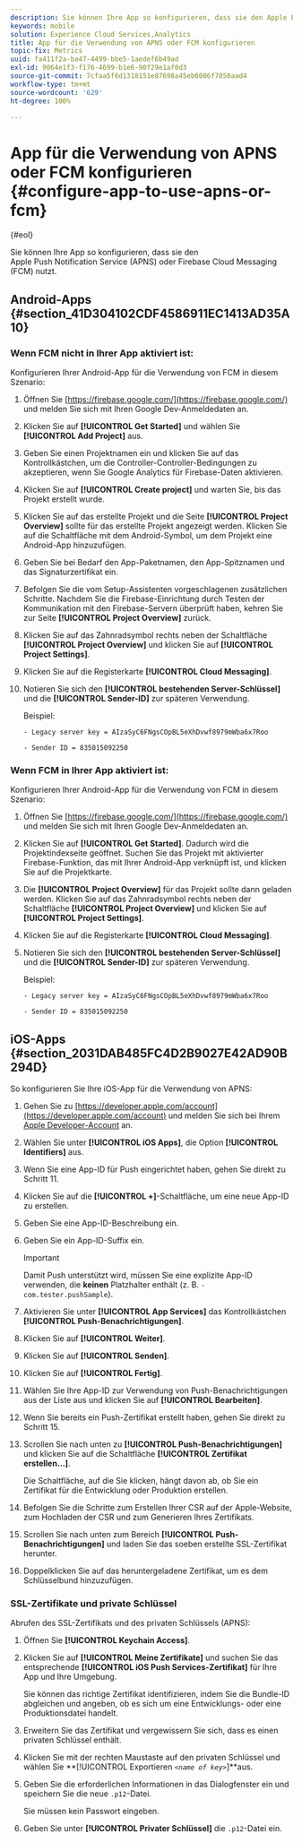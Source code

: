 ```yaml
---
description: Sie können Ihre App so konfigurieren, dass sie den Apple Push Notification Service (APNS) oder Firebase Cloud Messaging (FCM) nutzt.
keywords: mobile
solution: Experience Cloud Services,Analytics
title: App für die Verwendung von APNS oder FCM konfigurieren
topic-fix: Metrics
uuid: fa411f2a-ba47-4499-bbe5-1aedef6b49ad
exl-id: 9064e1f3-f176-4699-b1e6-90f29e1af0d3
source-git-commit: 7cfaa5f6d1318151e87698a45eb6006f7850aad4
workflow-type: tm+mt
source-wordcount: '629'
ht-degree: 100%

---
```


# App für die Verwendung von APNS oder FCM konfigurieren {#configure-app-to-use-apns-or-fcm}

{#eol}

Sie können Ihre App so konfigurieren, dass sie den Apple Push Notification Service (APNS) oder Firebase Cloud Messaging (FCM) nutzt.

## Android-Apps {#section_41D304102CDF4586911EC1413AD35A10}

### Wenn FCM nicht in Ihrer App aktiviert ist:

Konfigurieren Ihrer Android-App für die Verwendung von FCM in diesem Szenario:

1. Öffnen Sie [https://firebase.google.com/](https://firebase.google.com/) und melden Sie sich mit Ihren Google Dev-Anmeldedaten an.

1. Klicken Sie auf **[!UICONTROL Get Started]** und wählen Sie **[!UICONTROL Add Project]** aus.

1. Geben Sie einen Projektnamen ein und klicken Sie auf das Kontrollkästchen, um die Controller-Controller-Bedingungen zu akzeptieren, wenn Sie Google Analytics für Firebase-Daten aktivieren.

1. Klicken Sie auf **[!UICONTROL Create project]** und warten Sie, bis das Projekt erstellt wurde.

1. Klicken Sie auf das erstellte Projekt und die Seite **[!UICONTROL Project Overview]** sollte für das erstellte Projekt angezeigt werden. Klicken Sie auf die Schaltfläche mit dem Android-Symbol, um dem Projekt eine Android-App hinzuzufügen.

1. Geben Sie bei Bedarf den App-Paketnamen, den App-Spitznamen und das Signaturzertifikat ein.

1. Befolgen Sie die vom Setup-Assistenten vorgeschlagenen zusätzlichen Schritte. Nachdem Sie die Firebase-Einrichtung durch Testen der Kommunikation mit den Firebase-Servern überprüft haben, kehren Sie zur Seite **[!UICONTROL Project Overview]** zurück.

1. Klicken Sie auf das Zahnradsymbol rechts neben der Schaltfläche **[!UICONTROL Project Overview]** und klicken Sie auf **[!UICONTROL Project Settings]**.

1. Klicken Sie auf die Registerkarte **[!UICONTROL Cloud Messaging]**.

1. Notieren Sie sich den **[!UICONTROL bestehenden Server-Schlüssel]** und die **[!UICONTROL Sender-ID]** zur späteren Verwendung.

   Beispiel:

   ```
   - Legacy server key = AIzaSyC6FNgsCOpBL5eXhDvwf8979mWba6x7Roo
   ```

   ```
   - Sender ID = 835015092250
   ```

### Wenn FCM in Ihrer App aktiviert ist:

Konfigurieren Ihrer Android-App für die Verwendung von FCM in diesem Szenario:

1. Öffnen Sie [https://firebase.google.com/](https://firebase.google.com/) und melden Sie sich mit Ihren Google Dev-Anmeldedaten an.

1. Klicken Sie auf **[!UICONTROL Get Started]**. Dadurch wird die Projektindexseite geöffnet. Suchen Sie das Projekt mit aktivierter Firebase-Funktion, das mit Ihrer Android-App verknüpft ist, und klicken Sie auf die Projektkarte.

1. Die **[!UICONTROL Project Overview]** für das Projekt sollte dann geladen werden. Klicken Sie auf das Zahnradsymbol rechts neben der Schaltfläche **[!UICONTROL Project Overview]** und klicken Sie auf **[!UICONTROL Project Settings]**.

1. Klicken Sie auf die Registerkarte **[!UICONTROL Cloud Messaging]**.

1. Notieren Sie sich den **[!UICONTROL bestehenden Server-Schlüssel]** und die **[!UICONTROL Sender-ID]** zur späteren Verwendung.

   Beispiel:

   ```
   - Legacy server key = AIzaSyC6FNgsCOpBL5eXhDvwf8979mWba6x7Roo
   ```

   ```
   - Sender ID = 835015092250
   ```



## iOS-Apps {#section_2031DAB485FC4D2B9027E42AD90B294D}

So konfigurieren Sie Ihre iOS-App für die Verwendung von APNS:

1. Gehen Sie zu [https://developer.apple.com/account](https://developer.apple.com/account) und melden Sie sich bei Ihrem [Apple Developer-Account](https://developer.apple.com/account) an.
1. Wählen Sie unter **[!UICONTROL iOS Apps]**, die Option **[!UICONTROL Identifiers]** aus.
1. Wenn Sie eine App-ID für Push eingerichtet haben, gehen Sie direkt zu Schritt 11.
1. Klicken Sie auf die **[!UICONTROL +]**-Schaltfläche, um eine neue App-ID zu erstellen.
1. Geben Sie eine App-ID-Beschreibung ein.
1. Geben Sie ein App-ID-Suffix ein.

   >[!IMPORTANT]
   >
   >Damit Push unterstützt wird, müssen Sie eine explizite App-ID verwenden, die **keinen** Platzhalter enthält (z. B. `- com.tester.pushSample`).

1. Aktivieren Sie unter **[!UICONTROL App Services]** das Kontrollkästchen **[!UICONTROL Push-Benachrichtigungen]**.
1. Klicken Sie auf **[!UICONTROL Weiter]**.
1. Klicken Sie auf **[!UICONTROL Senden]**.
1. Klicken Sie auf **[!UICONTROL Fertig]**.
1. Wählen Sie Ihre App-ID zur Verwendung von Push-Benachrichtigungen aus der Liste aus und klicken Sie auf **[!UICONTROL Bearbeiten]**.
1. Wenn Sie bereits ein Push-Zertifikat erstellt haben, gehen Sie direkt zu Schritt 15.
1. Scrollen Sie nach unten zu **[!UICONTROL Push-Benachrichtigungen]** und klicken Sie auf die Schaltfläche **[!UICONTROL Zertifikat erstellen…]**.

   Die Schaltfläche, auf die Sie klicken, hängt davon ab, ob Sie ein Zertifikat für die Entwicklung oder Produktion erstellen.
1. Befolgen Sie die Schritte zum Erstellen Ihrer CSR auf der Apple-Website, zum Hochladen der CSR und zum Generieren Ihres Zertifikats.
1. Scrollen Sie nach unten zum Bereich **[!UICONTROL Push-Benachrichtigungen]** und laden Sie das soeben erstellte SSL-Zertifikat herunter.
1. Doppelklicken Sie auf das heruntergeladene Zertifikat, um es dem Schlüsselbund hinzuzufügen.

### SSL-Zertifikate und private Schlüssel

Abrufen des SSL-Zertifikats und des privaten Schlüssels (APNS):

1. Öffnen Sie **[!UICONTROL Keychain Access]**.
1. Klicken Sie auf **[!UICONTROL Meine Zertifikate]** und suchen Sie das entsprechende **[!UICONTROL iOS Push Services-Zertifikat]** für Ihre App und Ihre Umgebung.

   Sie können das richtige Zertifikat identifizieren, indem Sie die Bundle-ID abgleichen und angeben, ob es sich um eine Entwicklungs- oder eine Produktionsdatei handelt.

1. Erweitern Sie das Zertifikat und vergewissern Sie sich, dass es einen privaten Schlüssel enthält.
1. Klicken Sie mit der rechten Maustaste auf den privaten Schlüssel und wählen Sie **[!UICONTROL Exportieren *`<name of key>`*]**aus.
1. Geben Sie die erforderlichen Informationen in das Dialogfenster ein und speichern Sie die neue `.p12`-Datei.

   Sie müssen kein Passwort eingeben.

1. Geben Sie unter **[!UICONTROL Privater Schlüssel]** die `.p12`-Datei ein.
